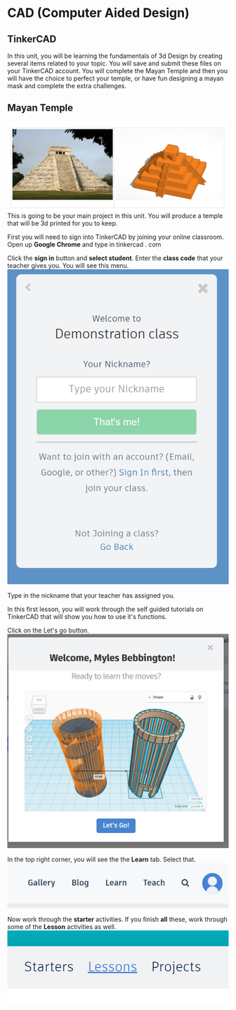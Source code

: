 # CAD (Computer Aided Design)
## TinkerCAD
In this unit, you will be learning the fundamentals of 3d Design by creating several items related to your topic. 
You will save and submit these files on your TinkerCAD account. You will complete the Mayan Temple and then you will have the choice to perfect your temple, or have fun designing a mayan mask and complete the extra challenges.

## Mayan Temple
![Picture of mayan temple end product](./img/MayanTemple1.jpg)
This is going to be your main project in this unit. You will produce a temple that will be 3d printed for you to keep.

First you will need to sign into TinkerCAD by joining your online classroom.
Open up **Google Chrome** and type in tinkercad . com 

Click the **sign in** button and **select student**. 
Enter the **class code** that your teacher gives you.
You will see this menu.
![Welcome to your class, type your nickname](./img/login1.png)

Type in the nickname that your teacher has assigned you.

In this first lesson, you will work through the self guided tutorials on TinkerCAD that will show you how to use it's functions.

Click on the Let's go button.
![Welcome student](./img/login2.png)

In the top right corner, you will see the the **Learn** tab. Select that.
![Gallery, Blog, Learn, Teach, Search](./img/login3.png)

Now work through the **starter** activities. 
If you finish **all** these, work through some of the **Lesson** activities as well.
![Starters, Lessons, Projects](./img/login4.png)
